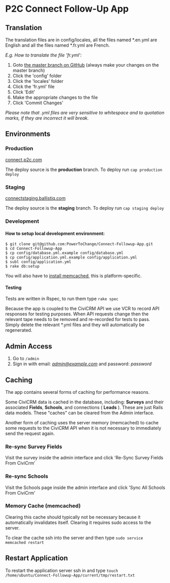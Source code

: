 # P2C Connect Follow-Up App

## Translation

The translation files are in config/locales, all the files named \*.en.yml are English and all the files named \*.fr.yml are French.

*E.g. How to translate the file 'fr.yml':*

1. Goto [the master branch on GitHub](https://github.com/PowerToChange/Connect-Followup-App) (always make your changes on the master branch)
2. Click the 'config' folder
3. Click the 'locales' folder
4. Click the 'fr.yml' file
5. Click 'Edit'
6. Make the appropriate changes to the file
7. Click 'Commit Changes'

*Please note that .yml files are very sensitive to whitespace and to quotation marks, if they are incorrect it will break.*

## Environments

### Production

[connect.p2c.com](https://connect.p2c.com)

The deploy source is the **production** branch. To deploy run `cap production deploy`

### Staging

[connectstaging.ballistiq.com](http://connectstaging.ballistiq.com)

The deploy source is the **staging** branch. To deploy run `cap staging deploy`

### Development

#### How to setup local development environment:

```
$ git clone git@github.com:PowerToChange/Connect-Followup-App.git
$ cd Connect-Followup-App
$ cp config/database.yml.example config/database.yml
$ cp config/application.yml.example config/application.yml
$ subl config/application.yml
$ rake db:setup
```

You will also have to [install memcached](https://google.com/search?q=how+to+install+memcached), this is platform-specific.

#### Testing

Tests are written in Rspec, to run them type `rake spec`

Because the app is coupled to the CiviCRM API we use VCR to record API responses for testing purposes. When API requests change then the relevant tape needs to be removed and re-recorded for tests to pass. Simply delete the relevant *.yml files and they will automatically be regenerated.

## Admin Access

1. Go to `/admin`
2. Sign in with email: *admin@example.com* and password: *password*

## Caching

The app contains several forms of caching for performance reasons.

Some CiviCRM data is cached in the database, including: **Surveys** and their associated **Fields**, **Schools**, and connections ( **Leads** ). These are just Rails data models. These "caches" can be cleared from the Admin interface.

Another form of caching uses the server memory (memcached) to cache some requests to the CiviCRM API when it is not necessary to immediately send the request again.

### Re-sync Survey Fields
Visit the survey inside the admin interface and click 'Re-Sync Survey Fields From CiviCrm'

### Re-sync Schools
Visit the Schools page inside the admin interface and click 'Sync All Schools From CiviCrm'

### Memory Cache (memcached)
Clearing this cache should typically not be necessary because it automatically invalidates itself. Clearing it requires sudo access to the server.

To clear the cache ssh into the server and then type `sudo service memcached restart`

## Restart Application

To restart the application server ssh in and type `touch /home/ubuntu/Connect-Followup-App/current/tmp/restart.txt`